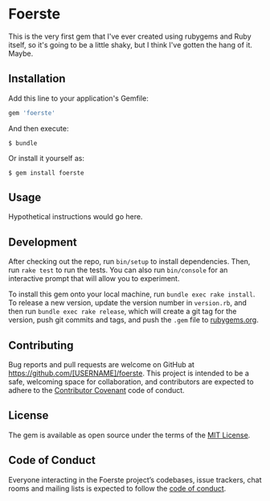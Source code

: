 # Foerste


This is the very first gem that I've ever created using rubygems and Ruby itself, so it's going to be a little shaky, but I think I've gotten the hang of it. Maybe.

## Installation

Add this line to your application's Gemfile:

```ruby
gem 'foerste'
```

And then execute:

    $ bundle

Or install it yourself as:

    $ gem install foerste

## Usage

Hypothetical instructions would go here.

## Development

After checking out the repo, run `bin/setup` to install dependencies. Then, run `rake test` to run the tests. You can also run `bin/console` for an interactive prompt that will allow you to experiment.

To install this gem onto your local machine, run `bundle exec rake install`. To release a new version, update the version number in `version.rb`, and then run `bundle exec rake release`, which will create a git tag for the version, push git commits and tags, and push the `.gem` file to [rubygems.org](https://rubygems.org).

## Contributing

Bug reports and pull requests are welcome on GitHub at https://github.com/[USERNAME]/foerste. This project is intended to be a safe, welcoming space for collaboration, and contributors are expected to adhere to the [Contributor Covenant](http://contributor-covenant.org) code of conduct.

## License

The gem is available as open source under the terms of the [MIT License](https://opensource.org/licenses/MIT).

## Code of Conduct

Everyone interacting in the Foerste project’s codebases, issue trackers, chat rooms and mailing lists is expected to follow the [code of conduct](https://github.com/[USERNAME]/foerste/blob/master/CODE_OF_CONDUCT.md).
